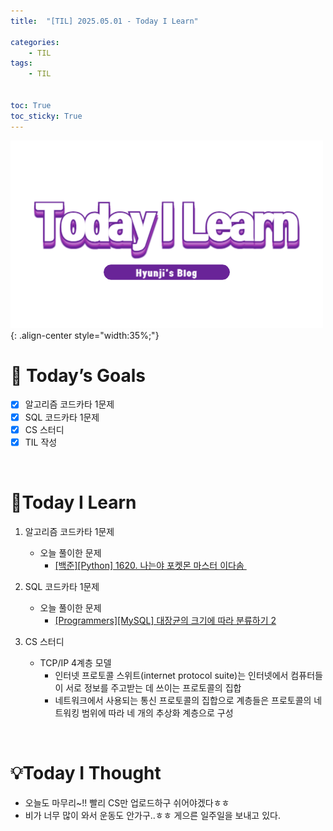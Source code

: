 ```yaml
---
title:  "[TIL] 2025.05.01 - Today I Learn" 

categories: 
    - TIL
tags: 
    - TIL


toc: True
toc_sticky: True
---
```


![TIL](/assets/images/TIL3.png){: .align-center style="width:35%;"}


# 🎯 Today’s Goals
- [x] 알고리즘 코드카타 1문제
- [x] SQL 코드카타 1문제
- [x] CS 스터디
- [x] TIL 작성

<br>

# 👀Today I Learn

1. 알고리즘 코드카타 1문제

   - 오늘 풀이한 문제
     - [[백준][Python] 1620. 나는야 포켓몬 마스터 이다솜 ](https://hzi09.github.io/python_boj/python_1620/)

2. SQL 코드카타 1문제

   - 오늘 풀이한 문제
     - [[Programmers][MySQL] 대장균의 크기에 따라 분류하기 2](https://hzi09.github.io/mysql_programmers/pg_sql_301649/)

3. CS 스터디

   - TCP/IP 4계층 모델
     - 인터넷 프로토콜 스위트(internet protocol suite)는 인터넷에서 컴퓨터들이 서로 정보를 주고받는 데 쓰이는 프로토콜의 집합
     - 네트워크에서 사용되는 통신 프로토콜의 집합으로 계층들은 프로토콜의 네트워킹 범위에 따라 네 개의 추상화 계층으로 구성

<br>

# 💡Today I Thought

- 오늘도 마무리~!! 빨리 CS만 업로드하구 쉬어야겠다ㅎㅎ
- 비가 너무 많이 와서 운동도 안가구..ㅎㅎ 게으른 일주일을 보내고 있다.
